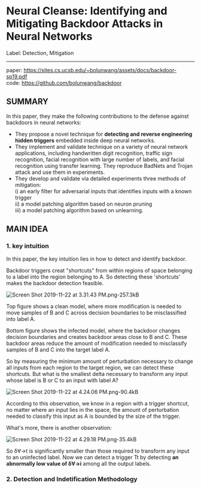 ﻿# Neural Cleanse: Identifying and Mitigating Backdoor Attacks in Neural Networks

Label: Detection, Mitigation  

---
paper: https://sites.cs.ucsb.edu/~bolunwang/assets/docs/backdoor-sp19.pdf  
code: https://github.com/bolunwang/backdoor

## SUMMARY

In this paper, they make the following contributions to the defense
against backdoors in neural networks:
 - They propose a novel technique for **detecting and reverse engineering hidden triggers** embedded inside deep neural networks.
 - They implement and validate technique on a variety of neural network applications, including handwritten digit recognition, traffic sign recognition, facial recognition with large number of labels, and facial recognition using transfer learning. They reproduce BadNets and Trojan attack and use them in experiments.
 - They develop and validate via detailed experiments three methods of mitigation:   
i) an early filter for adversarial inputs that identifies inputs with a known trigger  
ii) a model patching algorithm based on neuron pruning  
iii) a model patching algorithm based on unlearning.

## MAIN IDEA
### 1. key intuition
In this paper, the key intuition lies in how to detect and identify backdoor.  

Backdoor triggers creat "shortcuts" from within regions of space belonging to a label into the region belonging to A. So detecting these 'shortcuts' makes the backdoor detection feasible.  

![Screen Shot 2019-11-22 at 3.31.43 PM.png-257.3kB][1]

Top figure shows a clean model, where more modification is needed to move samples of B and C across decision boundaries to be misclassified into label A.  

Bottom figure shows the infected model, where the backdoor changes decision boundaries and creates backdoor areas close to B and C. These backdoor areas reduce the amount of modification needed to misclassify samples of B and C into the target label A.  

So by measuring the minimum amount of perturbation necessary to change all inputs from each region to the target region, we can detect these shortcuts. But what is the smallest delta necessary to transform any input whose label is B or C to an input with label A?

![Screen Shot 2019-11-22 at 4.24.06 PM.png-90.4kB][2]

According to this observation, we know in a region with a trigger shortcut, no matter where an input lies in the space, the amount of perturbation needed to classify this input as A is bounded by the size of the trigger.

What's more, there is another observation:  

![Screen Shot 2019-11-22 at 4.29.18 PM.png-35.4kB][3]

So δ∀→t is significantly smaller than those required to transform any input to an uninfected label. Now we can detect a trigger Tt by detecting **an abnormally low value of δ∀→i** among all the output labels.

### 2. Detection and Indetification Methodology


  [1]: http://static.zybuluo.com/Shenao/exbnpmklrwbsse5ndupdabr9/Screen%20Shot%202019-11-22%20at%203.31.43%20PM.png
  [2]: http://static.zybuluo.com/Shenao/ytlpeyfgdi3k4548k2s2puet/Screen%20Shot%202019-11-22%20at%204.24.06%20PM.png
  [3]: http://static.zybuluo.com/Shenao/1estmywdkl80hkk8j2lpd7h6/Screen%20Shot%202019-11-22%20at%204.29.18%20PM.png